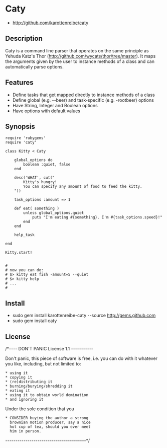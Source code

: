 # Caty #

*   http://github.com/karottenreibe/caty


## Description ##

Caty is a command line parser that operates on the same
principle as Yehuda Katz's Thor (http://github.com/wycats/thor/tree/master).
It maps the arguments given by the user to instance methods of a class
and can automatically parse options.


## Features ##

* Define tasks that get mapped directly to instance methods of a class
* Define global (e.g. --beer) and task-specific (e.g. -rootbeer) options
* Have String, Integer and Boolean options
* Have options with default values


## Synopsis ##

    require 'rubygems'
    require 'caty'

    class Kitty < Caty

        global_options do
            boolean :quiet, false
        end

        desc('WHAT', cut("
            Kitty's hungry!
            You can specify any amount of food to feed the kitty.
        "))

        task_options :amount => 1

        def eat( something )
            unless global_options.quiet
                puts "I'm eating #{something}. I'm #{task_options.speed}!"
            end
        end

        help_task

    end

    Kitty.start!


    #
    # now you can do:
    # $> kitty eat fish -amount=5 --quiet
    # $> kitty help
    # ...
    #



## Install ##

* sudo gem install karottenreibe-caty --source http://gems.github.com
* sudo gem install caty


## License ##

/*---- DON'T PANIC License 1.1 -----------

  Don't panic, this piece of software is
  free, i.e. you can do with it whatever
  you like, including, but not limited to:
  
    * using it
    * copying it
    * (re)distributing it
    * burning/burying/shredding it
    * eating it
    * using it to obtain world domination
    * and ignoring it
  
  Under the sole condition that you
  
    * CONSIDER buying the author a strong
      brownian motion producer, say a nice
      hot cup of tea, should you ever meet
      him in person.

----------------------------------------*/

